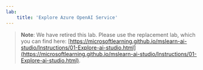 ```yaml
---
lab:
    title: 'Explore Azure OpenAI Service'
---
```


> **Note**: We have retired this lab. Please use the replacement lab, which you can find here: [https://microsoftlearning.github.io/mslearn-ai-studio/Instructions/01-Explore-ai-studio.html](https://microsoftlearning.github.io/mslearn-ai-studio/Instructions/01-Explore-ai-studio.html).

